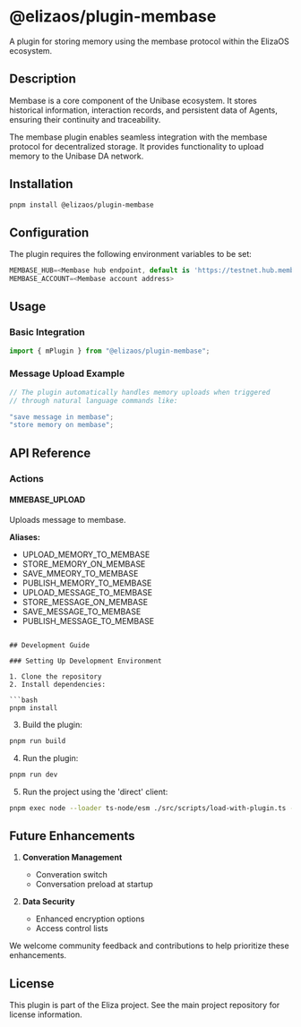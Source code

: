 # @elizaos/plugin-membase

A plugin for storing memory using the membase protocol within the ElizaOS ecosystem.

## Description

Membase is a core component of the Unibase ecosystem. It stores historical information, interaction records, and persistent data of Agents, ensuring their continuity and traceability.

The membase plugin enables seamless integration with the membase protocol for decentralized storage. It provides functionality to upload memory to the Unibase DA network.

## Installation

```bash
pnpm install @elizaos/plugin-membase
```

## Configuration

The plugin requires the following environment variables to be set:

```typescript
MEMBASE_HUB=<Membase hub endpoint, default is 'https://testnet.hub.membase.io' >
MEMBASE_ACCOUNT=<Membase account address>
```

## Usage

### Basic Integration

```typescript
import { mPlugin } from "@elizaos/plugin-membase";
```

### Message Upload Example

```typescript
// The plugin automatically handles memory uploads when triggered
// through natural language commands like:

"save message in membase";
"store memory on membase";
```

## API Reference

### Actions

#### MMEBASE_UPLOAD

Uploads message to membase.

**Aliases:**

- UPLOAD_MEMORY_TO_MEMBASE
- STORE_MEMORY_ON_MEMBASE
- SAVE_MMEORY_TO_MEMBASE
- PUBLISH_MEMORY_TO_MEMBASE
- UPLOAD_MESSAGE_TO_MEMBASE
- STORE_MESSAGE_ON_MEMBASE
- SAVE_MESSAGE_TO_MEMBASE
- PUBLISH_MESSAGE_TO_MEMBASE

````

## Development Guide

### Setting Up Development Environment

1. Clone the repository
2. Install dependencies:

```bash
pnpm install
````

3. Build the plugin:

```bash
pnpm run build
```

4. Run the plugin:

```bash
pnpm run dev
```

5. Run the project using the 'direct' client:

```bash
pnpm exec node --loader ts-node/esm ./src/scripts/load-with-plugin.ts --characters=./characters/eternalai.character.json
```

## Future Enhancements

1. **Converation Management**

   - Converation switch
   - Conversation preload at startup

2. **Data Security**

   - Enhanced encryption options
   - Access control lists

We welcome community feedback and contributions to help prioritize these enhancements.

## License

This plugin is part of the Eliza project. See the main project repository for license information.
